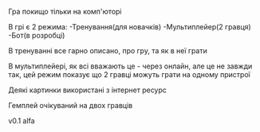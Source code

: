 Гра покищо тільки на комп'юторі

В грі є 2 режима:
-Тренування(для новачків)
-Мультиплейер(2 гравця)
-Бот(в розробці)

В тренуванні все гарно описано, про гру, та як в неї грати

В мультиплейері, як всі вважають це - через онлайн,
але це не завжди так,
цей режим показує що 2 гравці можуть грати на
одному пристрої

Деякі картинки використані з інтернет ресурс

Гемплей очікуваний на двох гравців


v0.1 alfa
